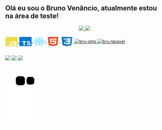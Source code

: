 ## Olá eu sou o Bruno Venâncio, atualmente estou na área de teste!
<div align="center">
  <a href="https://github.com/venancio2000">
  <img height="180em" src="https://github-readme-stats.vercel.app/api?username=venancio2000&show_icons=true&theme=drank&include_all_commits=true&count_private=true"/>
  <img height="180em" src="https://github-readme-stats.vercel.app/api/top-langs/?username=venancio2000&layout=compact&langs_count=7&theme=drank"/>
</div>
<div style="display: inline_block"><br>
  <img align="center" alt="bru-Js" height="30" width="40" src="https://raw.githubusercontent.com/devicons/devicon/master/icons/javascript/javascript-plain.svg">
  <img align="center" alt="bru-Ts" height="30" width="40" src="https://raw.githubusercontent.com/devicons/devicon/master/icons/typescript/typescript-plain.svg">
  <img align="center" alt="bru-React" height="30" width="40" src="https://raw.githubusercontent.com/devicons/devicon/master/icons/react/react-original.svg">
  <img align="center" alt="bru-HTML" height="30" width="40" src="https://raw.githubusercontent.com/devicons/devicon/master/icons/html5/html5-original.svg">
  <img align="center" alt="bru-CSS" height="30" width="40" src="https://raw.githubusercontent.com/devicons/devicon/master/icons/css3/css3-original.svg">
  <img align="center" alt="bru-php" height="30" width="40" src="https://cdn.jsdelivr.net/gh/devicons/devicon/icons/php/php-plain.svg" >
  <img align="center" alt="bru-laravel" height="30" width="40" src="https://cdn.jsdelivr.net/gh/devicons/devicon/icons/laravel/laravel-plain-wordmark.svg">
  
</div>
  
  ##
 
<div> 
  

 <a href="https://discord.com/channels/@me" target="_blank"><img src="https://img.shields.io/badge/Discord-7289DA?style=for-the-badge&logo=discord&logoColor=white" target="_blank"></a> 
  <a href = "jbrunogvenancio@gmail.com"><img src="https://img.shields.io/badge/-Gmail-%23333?style=for-the-badge&logo=gmail&logoColor=white" target="_blank"></a>
  <a href="https://www.linkedin.com/in/bruno-venancio-181790184" target="_blank"><img src="https://img.shields.io/badge/-LinkedIn-%230077B5?style=for-the-badge&logo=linkedin&logoColor=white" target="_blank"></a> 
 
  ![Snake animation](https://github.com/rafaballerini/rafaballerini/blob/output/github-contribution-grid-snake.svg)
 
</div>

